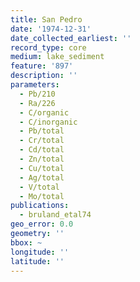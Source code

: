 ```yaml
---
title: San Pedro
date: '1974-12-31'
date_collected_earliest: ''
record_type: core
medium: lake_sediment
feature: '897'
description: ''
parameters: 
  - Pb/210
  - Ra/226
  - C/organic
  - C/inorganic
  - Pb/total
  - Cr/total
  - Cd/total
  - Zn/total
  - Cu/total
  - Ag/total
  - V/total
  - Mo/total
publications:
  - bruland_etal74
geo_error: 0.0
geometry: ''
bbox: ~
longitude: ''
latitude: ''
---
```

